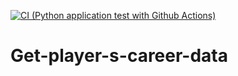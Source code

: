 [![CI (Python application test with Github Actions)](https://github.com/Tego-Chang/Get-player-s-career-data/actions/workflows/main.yml/badge.svg)](https://github.com/Tego-Chang/Get-player-s-career-data/actions/workflows/main.yml)


# Get-player-s-career-data
